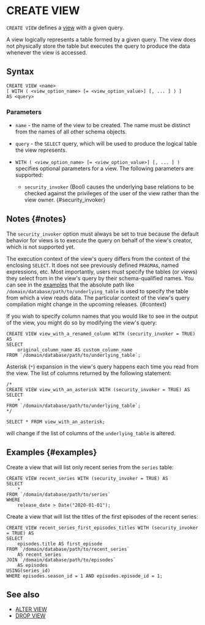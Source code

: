 # CREATE VIEW

`CREATE VIEW` defines a [view](../../../../concepts/datamodel/view) with a given query.

A view logically represents a table formed by a given query. The view does not physically store the table but executes the query to produce the data whenever the view is accessed.

## Syntax

```yql
CREATE VIEW <name>
[ WITH ( <view_option_name> [= <view_option_value>] [, ... ] ) ]
AS <query>
```

### Parameters

* `name` - the name of the view to be created. The name must be distinct from the names of all other schema objects.
* `query` - the `SELECT` query, which will be used to produce the logical table the view represents.
* `WITH ( <view_option_name> [= <view_option_value>] [, ... ] )` specifies optional parameters for a view. The following parameters are supported:

  * `security_invoker` (Bool) causes the underlying base relations to be checked against the privileges of the user of the view rather than the view owner. {#security_invoker}

## Notes {#notes}

The `security_invoker` option must always be set to true because the default behavior for views is to execute the query on behalf of the view's creator, which is not supported yet.

The execution context of the view's query differs from the context of the enclosing `SELECT`. It does not see previously defined `PRAGMA`s, named expressions, etc. Most importantly, users must specify the tables (or views) they select from in the view's query by their schema-qualified names. You can see in the [examples](#examples) that the absolute path like `/domain/database/path/to/underlying_table` is used to specify the table from which a view reads data. The particular context of the view's query compilation might change in the upcoming releases. {#context}

If you wish to specify column names that you would like to see in the output of the view, you might do so by modifying the view's query:

```yql
CREATE VIEW view_with_a_renamed_column WITH (security_invoker = TRUE) AS
SELECT
    original_column_name AS custom_column_name
FROM `/domain/database/path/to/underlying_table`;
```

Asterisk (`*`) expansion in the view's query happens each time you read from the view. The list of columns returned by the following statement:

```yql
/*
CREATE VIEW view_with_an_asterisk WITH (security_invoker = TRUE) AS
SELECT
    *
FROM `/domain/database/path/to/underlying_table`;
*/

SELECT * FROM view_with_an_asterisk;
```
will change if the list of columns of the `underlying_table` is altered.

## Examples {#examples}

Create a view that will list only recent series from the `series` table:

```yql
CREATE VIEW recent_series WITH (security_invoker = TRUE) AS
SELECT
    *
FROM `/domain/database/path/to/series`
WHERE
    release_date > Date("2020-01-01");
```

Create a view that will list the titles of the first episodes of the recent series:

```yql
CREATE VIEW recent_series_first_episodes_titles WITH (security_invoker = TRUE) AS
SELECT
    episodes.title AS first_episode
FROM `/domain/database/path/to/recent_series`
    AS recent_series
JOIN `/domain/database/path/to/episodes`
    AS episodes
USING(series_id)
WHERE episodes.season_id = 1 AND episodes.episode_id = 1;
```

## See also

* [ALTER VIEW](alter-view.md)
* [DROP VIEW](drop-view.md)